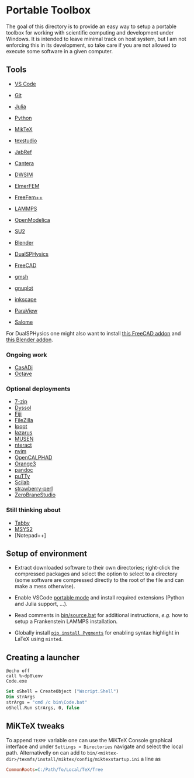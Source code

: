 # Portable Toolbox

The goal of this directory is to provide an easy way to setup a portable toolbox for working with scientific computing and development under Windows. It is intended to leave minimal track on host system, but I am not enforcing this in its development, so take care if you are not allowed to execute some software in a given computer.

## Tools

- [VS Code](https://code.visualstudio.com/Download)
- [Git](https://git-scm.com/download/win)

- [Julia](https://julialang.org/downloads/)
- [Python](https://github.com/winpython/winpython/releases)

- [MikTeX](https://miktex.org/howto/portable-edition)
- [texstudio](https://www.texstudio.org/#download)
- [JabRef](https://www.fosshub.com/JabRef.html?dwl=JabRef-5.13.msi)

- [Cantera](https://github.com/Cantera/cantera/releases/tag/v3.0.0)
- [DWSIM](https://dwsim.org/index.php/download/)
- [ElmerFEM](https://www.nic.funet.fi/pub/sci/physics/elmer/bin/windows/)
- [FreeFem++](https://github.com/FreeFem/FreeFem-sources/releases)
- [LAMMPS](https://packages.lammps.org/windows.html)
- [OpenModelica](https://openmodelica.org/download/download-windows/)
- [SU2](https://su2code.github.io/download.html)

- [Blender](https://www.blender.org/download/)
- [DualSPHysics](https://dual.sphysics.org/downloads/)
- [FreeCAD](https://www.freecad.org/downloads.php)
- [gmsh](https://gmsh.info/#Download)
- [gnuplot](https://sourceforge.net/projects/gnuplot/files/gnuplot/6.0.0/)
- [inkscape](https://inkscape.org/release/inkscape-1.3.2/windows/64-bit/)
- [ParaView](https://www.paraview.org/download/)
- [Salome](https://www.salome-platform.org/?page_id=2430)

For DualSPHysics one might also want to install [this FreeCAD addon](https://github.com/DualSPHysics/DesignSPHysics) and [this Blender addon](https://github.com/EPhysLab-UVigo/VisualSPHysics).

### Ongoing work

- [CasADi](https://web.casadi.org/get/)
- [Octave](https://octave.org/download)

### Optional deployments

- [7-zip]()
- [Dyssol]()
- [Fiji]()
- [FileZilla]()
- [Ipopt]()
- [lazarus]()
- [MUSEN]()
- [nteract]()
- [nvim]()
- [OpenCALPHAD]()
- [Orange3]()
- [pandoc]()
- [puTTy]()
- [Scilab]()
- [strawberry-perl]()
- [ZeroBraneStudio]()

### Still thinking about

- [Tabby]()
- [MSYS2]()
- [Notepad++]

## Setup of environment

- Extract downloaded software to their own directories; right-click the compressed packages and select the option to select to a directory (some software are compressed directly to the root of the file and can make a mess otherwise).

- Enable VSCode [portable mode](https://code.visualstudio.com/docs/editor/portable) and install required extensions (Python and Julia support, ...).

- Read comments in [bin/source.bat](bin/source.bat) for additional instructions, *e.g.* how to setup a Frankenstein LAMMPS installation.

- Globally install [`pip install Pygments`](https://pygments.org/) for enabling syntax highlight in LaTeX using `minted`.

## Creating a launcher

```batch
@echo off
call %~dp0\env
Code.exe
```

```vb
Set oShell = CreateObject ("Wscript.Shell") 
Dim strArgs
strArgs = "cmd /c bin\Code.bat"
oShell.Run strArgs, 0, false
```

## MiKTeX tweaks

To append `TEXMF` variable one can use the MiKTeX Console graphical interface and under `Settings > Directories` navigate and select the local path. Alternativelly on can add to `bin/<miktex-dir>/texmfs/install/miktex/config/miktexstartup.ini` a line as

```ini
CommonRoots=C:/Path/To/Local/TeX/Tree
```
